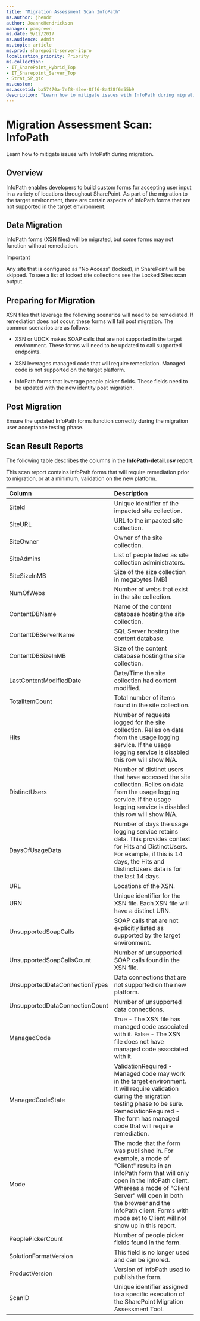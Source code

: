 ```yaml
---
title: "Migration Assessment Scan InfoPath"
ms.author: jhendr
author: JoanneHendrickson
manager: pamgreen
ms.date: 9/12/2017
ms.audience: Admin
ms.topic: article
ms.prod: sharepoint-server-itpro
localization_priority: Priority
ms.collection:
- IT_SharePoint_Hybrid_Top
- IT_Sharepoint_Server_Top
- Strat_SP_gtc
ms.custom:
ms.assetid: ba57470a-7ef8-43ee-8ff6-8a428f6e55b9
description: "Learn how to mitigate issues with InfoPath during migration."
---
```


# Migration Assessment Scan: InfoPath

Learn how to mitigate issues with InfoPath during migration.
  
## Overview

InfoPath enables developers to build custom forms for accepting user input in a variety of locations throughout SharePoint. As part of the migration to the target environment, there are certain aspects of InfoPath forms that are not supported in the target environment.
  
## Data Migration

InfoPath forms (XSN files) will be migrated, but some forms may not function without remediation.
  
> [!IMPORTANT]
> Any site that is configured as "No Access" (locked), in SharePoint will be skipped. To see a list of locked site collections see the Locked Sites scan output. 
  
## Preparing for Migration

XSN files that leverage the following scenarios will need to be remediated. If remediation does not occur, these forms will fail post migration. The common scenarios are as follows:
  
- XSN or UDCX makes SOAP calls that are not supported in the target environment. These forms will need to be updated to call supported endpoints.
    
- XSN leverages managed code that will require remediation. Managed code is not supported on the target platform.
    
- InfoPath forms that leverage people picker fields. These fields need to be updated with the new identity post migration.
    
## Post Migration

Ensure the updated InfoPath forms function correctly during the migration user acceptance testing phase.
  
## Scan Result Reports

The following table describes the columns in the **InfoPath-detail.csv** report. 
  
This scan report contains InfoPath forms that will require remediation prior to migration, or at a minimum, validation on the new platform.
  
|**Column**|**Description**|
|:-----|:-----|
|SiteId  <br/> |Unique identifier of the impacted site collection.  <br/> |
|SiteURL  <br/> |URL to the impacted site collection.  <br/> |
|SiteOwner  <br/> |Owner of the site collection.  <br/> |
|SiteAdmins  <br/> |List of people listed as site collection administrators.  <br/> |
|SiteSizeInMB  <br/> |Size of the size collection in megabytes [MB]  <br/> |
|NumOfWebs  <br/> |Number of webs that exist in the site collection.  <br/> |
|ContentDBName  <br/> |Name of the content database hosting the site collection.  <br/> |
|ContentDBServerName  <br/> |SQL Server hosting the content database.  <br/> |
|ContentDBSizeInMB  <br/> |Size of the content database hosting the site collection.  <br/> |
|LastContentModifiedDate  <br/> |Date/Time the site collection had content modified.  <br/> |
|TotalItemCount  <br/> |Total number of items found in the site collection.  <br/> |
|Hits  <br/> |Number of requests logged for the site collection. Relies on data from the usage logging service. If the usage logging service is disabled this row will show N/A.  <br/> |
|DistinctUsers  <br/> |Number of distinct users that have accessed the site collection. Relies on data from the usage logging service. If the usage logging service is disabled this row will show N/A.  <br/> |
|DaysOfUsageData  <br/> |Number of days the usage logging service retains data. This provides context for Hits and DistinctUsers. For example, if this is 14 days, the Hits and DistinctUsers data is for the last 14 days.  <br/> |
|URL  <br/> |Locations of the XSN.  <br/> |
|URN  <br/> |Unique identifier for the XSN file. Each XSN file will have a distinct URN.  <br/> |
|UnsupportedSoapCalls  <br/> |SOAP calls that are not explicitly listed as supported by the target environment.  <br/> |
|UnsupportedSoapCallsCount  <br/> |Number of unsupported SOAP calls found in the XSN file.  <br/> |
|UnsupportedDataConnectionTypes  <br/> |Data connections that are not supported on the new platform.  <br/> |
|UnsupportedDataConnectionCount  <br/> |Number of unsupported data connections.  <br/> |
|ManagedCode  <br/> |True - The XSN file has managed code associated with it. False - The XSN file does not have managed code associated with it.  <br/> |
|ManagedCodeState  <br/> |ValidationRequired - Managed code may work in the target environment. It will require validation during the migration testing phase to be sure.  <br/> RemediationRequired - The form has managed code that will require remediation.  <br/> |
|Mode  <br/> |The mode that the form was published in. For example, a mode of "Client" results in an InfoPath form that will only open in the InfoPath client. Whereas a mode of "Client Server" will open in both the browser and the InfoPath client. Forms with mode set to Client will not show up in this report.  <br/> |
|PeoplePickerCount  <br/> |Number of people picker fields found in the form.  <br/> |
|SolutionFormatVersion  <br/> |This field is no longer used and can be ignored.  <br/> |
|ProductVersion  <br/> |Version of InfoPath used to publish the form.  <br/> |
|ScanID  <br/> |Unique identifier assigned to a specific execution of the SharePoint Migration Assessment Tool.  <br/> |
   

